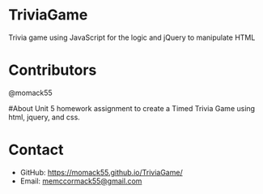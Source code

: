 # TriviaGame
Trivia game using JavaScript for the logic and jQuery to manipulate HTML

# Contributors
@momack55

#About 
Unit 5 homework assignment to create a Timed Trivia Game using html, jquery, and css.


# Contact
- GitHub: https://momack55.github.io/TriviaGame/
- Email: memccormack55@gmail.com
